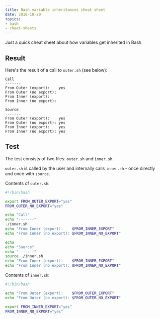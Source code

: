 ```yaml
---
title: Bash variable inheritances cheat sheet
date: 2016-10-20
topics:
- bash
- cheat-sheets
---
```


Just a quick cheat sheet about how variables get inherited in Bash.

## Result

Here's the result of a call to `outer.sh` (see below):

```
Call
-------
From Outer (export):    yes
From Outer (no export):
From Inner (export):
From Inner (no export):

Source
-------
From Outer (export):    yes
From Outer (no export): yes
From Inner (export):    yes
From Inner (no export): yes
```

## Test

The test consists of two files: `outer.sh` and `inner.sh`.

`outer.sh` is called by the user and internally calls `inner.sh` - once directly and once with `source`.

Contents of `outer.sh`:

```bash
#!/bin/bash

export FROM_OUTER_EXPORT="yes"
FROM_OUTER_NO_EXPORT="yes"

echo "Call"
echo "-------"
./inner.sh
echo "From Inner (export):    $FROM_INNER_EXPORT"
echo "From Inner (no export): $FROM_INNER_NO_EXPORT"

echo
echo "Source"
echo "-------"
source ./inner.sh
echo "From Inner (export):    $FROM_INNER_EXPORT"
echo "From Inner (no export): $FROM_INNER_NO_EXPORT"
```

Contents of `inner.sh`:

```bash
#!/bin/bash

echo "From Outer (export):    $FROM_OUTER_EXPORT"
echo "From Outer (no export): $FROM_OUTER_NO_EXPORT"

export FROM_INNER_EXPORT="yes"
FROM_INNER_NO_EXPORT="yes"
```
